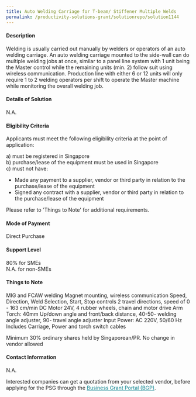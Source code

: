 ```yaml
---
title: Auto Welding Carriage for T-beam/ Stiffener Multiple Welds
permalink: /productivity-solutions-grant/solutionrepo/solution1144
---
```


#### Description

Welding is usually carried out manually by welders or operators of an auto welding carriage. An auto welding carriage mounted to the side-wall can do multiple welding jobs at once, similar to a panel line system with 1 unit being the Master control while the remaining units (min. 2) follow suit using wireless communication. Production line with either 6 or 12 units will only require 1 to 2 welding operators per shift to operate the Master machine while monitoring the overall welding job.

#### Details of Solution

N.A.

#### Eligibility Criteria

Applicants must meet the following eligibility criteria at the point of application:

a) must be registered in Singapore <br>
b) purchase/lease of the equipment must be used in Singapore <br>
c) must not have:
- Made any payment to a supplier, vendor or third party in relation to the purchase/lease of the equipment
- Signed any contract with a supplier, vendor or third party in relation to the purchase/lease of the equipment

Please refer to 'Things to Note' for additional requirements.

#### Mode of Payment
Direct Purchase

#### Support Level
80% for SMEs <br>
N.A. for non-SMEs

#### Things to Note
MIG and FCAW welding
Magnet mounting, wireless communication
Speed, Direction, Weld Selection, Start, Stop controls
2 travel directions, speed of 0 - 163 cm/min
DC Motor 24V, 4 rubber wheels, chain and motor drive
Arm Torch: 40mm Up/down angle and front/back distance, 40-50- welding angle adjuster, 90- travel angle adjuster
Input Power: AC 220V, 50/60 Hz
Includes Carriage, Power and torch switch cables 

Minimum 30% ordinary shares held by Singaporean/PR. No change in vendor allowed

#### Contact Information
N.A.

Interested companies can get a quotation from your selected vendor, before applying for the PSG through the <a target='_blank' style='color:#037e8a' href='https://www.businessgrants.gov.sg/'>Business Grant Portal (BGP)</a>.
